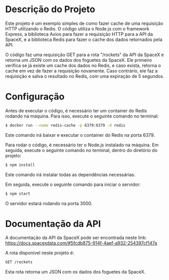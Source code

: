 # Descrição do Projeto
Este projeto é um exemplo simples de como fazer cache de uma requisição HTTP utilizando o Redis. O código utiliza o Node.js com o framework Express, a biblioteca Axios para fazer a requisição HTTP para a API da SpaceX, e a biblioteca Redis para fazer o cache dos dados retornados pela API.

O código faz uma requisição GET para a rota "/rockets" da API da SpaceX e retorna um JSON com os dados dos foguetes da SpaceX. Ele primeiro verifica se já existe um cache dos dados no Redis, e caso exista, retorna o cache em vez de fazer a requisição novamente. Caso contrário, ele faz a requisição e salva o resultado no Redis, com uma expiração de 5 segundos.
# Configuração
Antes de executar o código, é necessário ter um container do Redis rodando na máquina. Para isso, execute o seguinte comando no terminal:
```sh
$ docker run --name redis-cache -p 6379:6379 -d redis
```
Este comando irá baixar e executar o container do Redis na porta 6379.

Para rodar o código, é necessário ter o Node.js instalado na máquina. Em seguida, execute o seguinte comando no terminal, dentro do diretório do projeto:
```sh
$ npm install
```
Este comando irá instalar todas as dependências necessárias.

Em seguida, execute o seguinte comando para iniciar o servidor:
```sh
$ npm start
```
O servidor estará rodando na porta 3000.
# Documentação da API 
A documentação da API da SpaceX pode ser encontrada neste link: https://docs.spacexdata.com/#5fcdb875-914f-4aef-a932-254397cf147a

A rota disponível neste projeto é:
```sh
GET /rockets
```
Esta rota retorna um JSON com os dados dos foguetes da SpaceX.
